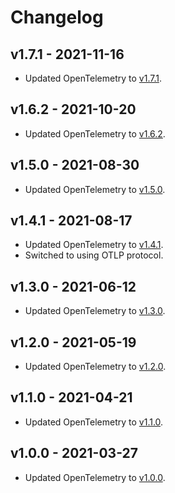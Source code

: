 # Changelog

## v1.7.1 - 2021-11-16

- Updated OpenTelemetry to
  [v1.7.1](https://github.com/open-telemetry/opentelemetry-python/releases/tag/v1.7.1).

## v1.6.2 - 2021-10-20

- Updated OpenTelemetry to
  [v1.6.2](https://github.com/open-telemetry/opentelemetry-python/releases/tag/v1.6.2).

## v1.5.0 - 2021-08-30

- Updated OpenTelemetry to
  [v1.5.0](https://github.com/open-telemetry/opentelemetry-python/releases/tag/v1.5.0).

## v1.4.1 - 2021-08-17

- Updated OpenTelemetry to
  [v1.4.1](https://github.com/open-telemetry/opentelemetry-python/releases/tag/v1.4.1).
- Switched to using OTLP protocol.

## v1.3.0 - 2021-06-12

- Updated OpenTelemetry to
  [v1.3.0](https://github.com/open-telemetry/opentelemetry-python/releases/tag/v1.3.0).

## v1.2.0 - 2021-05-19

- Updated OpenTelemetry to
  [v1.2.0](https://github.com/open-telemetry/opentelemetry-python/releases/tag/v1.2.0).

## v1.1.0 - 2021-04-21

- Updated OpenTelemetry to
  [v1.1.0](https://github.com/open-telemetry/opentelemetry-python/releases/tag/v1.1.0).

## v1.0.0 - 2021-03-27

- Updated OpenTelemetry to
  [v1.0.0](https://github.com/open-telemetry/opentelemetry-python/releases/tag/v1.0.0).
